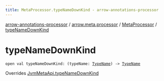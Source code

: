```yaml
---
title: MetaProcessor.typeNameDownKind - arrow-annotations-processor
---
```


[arrow-annotations-processor](../../index.html) / [arrow.meta.processor](../index.html) / [MetaProcessor](index.html) / [typeNameDownKind](./type-name-down-kind.html)

# typeNameDownKind

`open val typeNameDownKind: (typeName: `[`TypeName`](../../arrow.meta.ast/-type-name/index.html)`) -> `[`TypeName`](../../arrow.meta.ast/-type-name/index.html)

Overrides [JvmMetaApi.typeNameDownKind](../../arrow.meta.encoder.jvm/-jvm-meta-api/type-name-down-kind.html)

